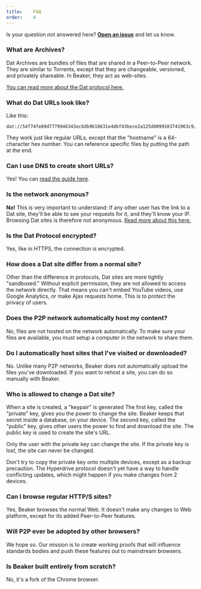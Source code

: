 ```yaml
---
title:    FAQ
order:    4
---
```


Is your question not answered here?
**[Open an issue](https://github.com/beakerbrowser/FAQ/issues)** and let us know.

### What are Archives?

Dat Archives are bundles of files that are shared in a Peer-to-Peer network.
They are similar to Torrents, except that they are changeable, versioned, and privately shareable.
In Beaker, they act as web-sites.

[You can read more about the Dat protocol here.](/docs/dat/intro.html)

### What do Dat URLs look like?

Like this:

```
dat://54f74fe89d7779946343ec6db9618631e4dbf43bece2a125d0099103741963c9/
```

They work just like regular URLs, except that the "hostname" is a 64-character hex number.
You can reference specific files by putting the path at the end.

### Can I use DNS to create short URLs?

Yes!
You can [read the guide here](/docs/dat/intro.html#experimental-behaviors).

### Is the network anonymous?

**No!**
This is very important to understand:
If any other user has the link to a Dat site, they'll be able to see
your requests for it, and they'll know your IP.
Browsing Dat sites is therefore not anonymous.
[Read more about this here.](/docs/dat/intro.html#security-properties)

### Is the Dat Protocol encrypted?

Yes, like in HTTPS, the connection is encrypted.

### How does a Dat site differ from a normal site?

Other than the difference in protocols, Dat sites are more tightly "sandboxed."
Without explicit permission, they are not allowed to access the network directly.
That means you can't embed YouTube videos, use Google Analytics, or make Ajax requests home.
This is to protect the privacy of users.

### Does the P2P network automatically host my content?

No, files are not hosted on the network automatically.
To make sure your files are available, you must setup a computer in the network to share them.

### Do I automatically host sites that I've visited or downloaded?

No.
Unlike many P2P networks, Beaker does not automatically upload the files you've downloaded.
If you want to rehost a site, you can do so manually with Beaker.

### Who is allowed to change a Dat site?

When a site is created, a "keypair" is generated
The first key, called the "private" key, gives you the power to change the site.
Beaker keeps that secret inside a database, on your device.
The second key, called the "public" key, gives other users the power to find and download the site.
The public key is used to create the site's URL.

Only the user with the private key can change the site.
If the private key is lost, the site can never be changed.

<div class="technical-explanation" data-title="Beware!">
  <div class="icon"><span class="fa fa-exclamation-triangle"></span></div>
  <div class="body">
    <p>Don't try to copy the private key onto multiple devices, except as a backup precaution.
    The Hyperdrive protocol doesn't yet have a way to handle conflicting updates, which might happen if you make changes from 2 devices.</p>
  </div>
</div>

### Can I browse regular HTTP/S sites?

Yes, Beaker browses the normal Web.
It doesn't make any changes to Web platform, except for its added Peer-to-Peer features.

### Will P2P ever be adopted by other browsers?

We hope so.
Our mission is to create working proofs that will influence standards bodies and push these features out to mainstream browsers.

### Is Beaker built entirely from scratch?

No, it's a fork of the Chrome browser.
